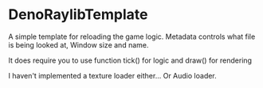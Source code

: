# DenoRaylibTemplate

A simple template for reloading the game logic.
Metadata controls what file is being looked at, Window size and name.

It does require you to use function tick() for logic and draw() for rendering

I haven't implemented a texture loader either...
Or Audio loader.
